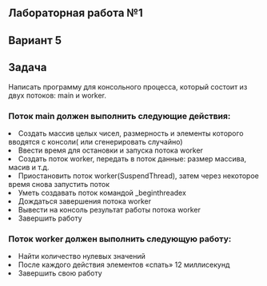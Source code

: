 <h2>Лабораторная работа №1</h2>
<h2>Вариант 5</h2>
<h2>Задача</h2>
Написать программу для консольного процесса, который состоит из двух потоков: main и worker.</br>
<h3>Поток main должен выполнить следующие действия:</h3>
<li>Создать массив целых чисел, размерность и элементы которого вводятся с консоли( или сгенерировать
случайно)</li>
<li>Ввести время для остановки и запуска потока worker</li>
<li>Создать поток worker, передать в поток данные: размер маcсива, масив и т.д.</li>
<li>Приостановить поток worker(SuspendThread), затем через некоторое время снова запустить поток</li>
<li>Уметь создавать поток командой _beginthreadex</li>
<li>Дождаться завершения потока worker</li>
<li>Вывести на консоль результат работы потока worker</li>
<li>Завершить работу</li>
<h3>Поток worker должен выполнить следующую работу:</h3>
<li>Найти количество нулевых значений</li>
<li>После каждого действия элементов «спать» 12 миллисекунд</li>
<li> Завершить свою работу</li>
